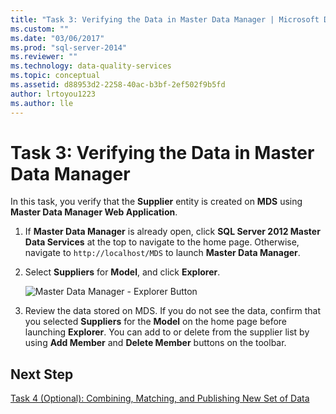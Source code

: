 ```yaml
---
title: "Task 3: Verifying the Data in Master Data Manager | Microsoft Docs"
ms.custom: ""
ms.date: "03/06/2017"
ms.prod: "sql-server-2014"
ms.reviewer: ""
ms.technology: data-quality-services
ms.topic: conceptual
ms.assetid: d88953d2-2258-40ac-b3bf-2ef502f9b5fd
author: lrtoyou1223
ms.author: lle
---
```

# Task 3: Verifying the Data in Master Data Manager
  In this task, you verify that the **Supplier** entity is created on **MDS** using **Master Data Manager Web Application**.

1.  If **Master Data Manager** is already open, click **SQL Server 2012 Master Data Services** at the top to navigate to the home page. Otherwise, navigate to `http://localhost/MDS` to launch **Master Data Manager**.

2.  Select **Suppliers** for **Model**, and click **Explorer**.

     ![Master Data Manager - Explorer Button](../../2014/tutorials/media/et-verifyingthedatainmasterdatamanager.jpg "Master Data Manager - Explorer Button")

3.  Review the data stored on MDS. If you do not see the data, confirm that you selected **Suppliers** for the **Model** on the home page before launching **Explorer**. You can add to or delete from the supplier list by using **Add Member** and **Delete Member** buttons on the toolbar.

## Next Step
 [Task 4 &#40;Optional&#41;: Combining, Matching, and Publishing New Set of Data](../../2014/tutorials/task-4-optional-combining-matching-and-publishing-new-set-of-data.md)


